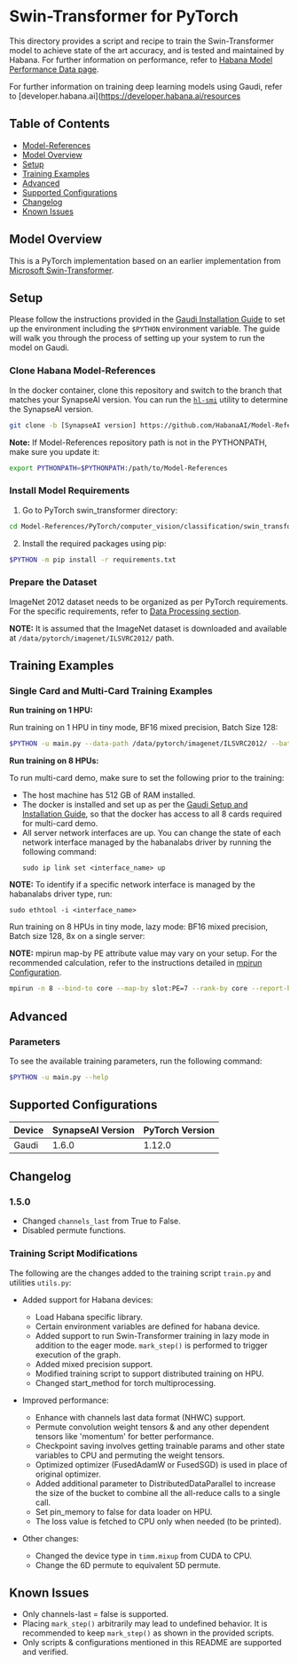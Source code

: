 # Swin-Transformer for PyTorch

This directory provides a script and recipe to train the Swin-Transformer model to achieve state of the art accuracy, and is tested and maintained by Habana. For further information on performance, refer to [Habana Model Performance Data page](https://developer.habana.ai/resources/habana-training-models/#performance). 

For further information on training deep learning models using Gaudi, refer to [developer.habana.ai](https://developer.habana.ai/resources

## Table of Contents
- [Model-References](../../../../README.md)
- [Model Overview](#model-overview)
- [Setup](#setup)
- [Training Examples](#training-examples)
- [Advanced](#advanced)
- [Supported Configurations](#supported-configurations)
- [Changelog](#changelog)
- [Known Issues](#known-issues)

## Model Overview

This is a PyTorch implementation based on an earlier implementation from [Microsoft Swin-Transformer](https://github.com/microsoft/Swin-Transformer#introduction).

## Setup

Please follow the instructions provided in the [Gaudi Installation Guide](https://docs.habana.ai/en/latest/Installation_Guide/GAUDI_Installation_Guide.html) to set up the environment including the `$PYTHON` environment variable. The guide will walk you through the process of setting up your system to run the model on Gaudi.

### Clone Habana Model-References

In the docker container, clone this repository and switch to the branch that matches your SynapseAI version. You can run the [`hl-smi`](https://docs.habana.ai/en/latest/Management_and_Monitoring/System_Management_Tools_Guide/System_Management_Tools.html#hl-smi-utility-options) utility to determine the SynapseAI version.

```bash
git clone -b [SynapseAI version] https://github.com/HabanaAI/Model-References /root/Model-References
```

**Note:** If Model-References repository path is not in the PYTHONPATH, make sure you update it:
```bash
export PYTHONPATH=$PYTHONPATH:/path/to/Model-References
```

### Install Model Requirements

1. Go to PyTorch swin_transformer directory:
```bash
cd Model-References/PyTorch/computer_vision/classification/swin_transformer
```

2. Install the required packages using pip:
```bash
$PYTHON -m pip install -r requirements.txt
```
### Prepare the Dataset

ImageNet 2012 dataset needs to be organized as per PyTorch requirements. For the specific requirements, refer to [Data Processing section](https://github.com/soumith/imagenet-multiGPU.torch#data-processing). 

**NOTE:** It is assumed that the ImageNet dataset is downloaded and available at `/data/pytorch/imagenet/ILSVRC2012/` path. 

## Training Examples

### Single Card and Multi-Card Training Examples 

**Run training on 1 HPU:**

Run training on 1 HPU in tiny mode, BF16 mixed precision, Batch Size 128: 
```bash
$PYTHON -u main.py --data-path /data/pytorch/imagenet/ILSVRC2012/ --batch-size 128 --mode lazy --cfg ./configs/swin_tiny_patch4_window7_224.yaml --hmp --hmp-bf16 ops_bf16_swin_transformer.txt --hmp-fp32 ops_fp32_swin_transformer.txt
```

**Run training on 8 HPUs:**

To run multi-card demo, make sure to set the following prior to the training: 
- The host machine has 512 GB of RAM installed.
- The docker is installed and set up as per the [Gaudi Setup and Installation Guide](https://github.com/HabanaAI/Setup_and_Install), so that the docker has access to all 8 cards required for multi-card demo.
- All server network interfaces are up. You can change the state of each network interface managed by the habanalabs driver by running the following command:
   ```
   sudo ip link set <interface_name> up
   ```
**NOTE:** To identify if a specific network interface is managed by the habanalabs driver type, run:
   ```
   sudo ethtool -i <interface_name>
   ```

Run training on 8 HPUs in tiny mode, lazy mode: BF16 mixed precision, Batch size 128, 8x on a single server: 

**NOTE:** mpirun map-by PE attribute value may vary on your setup. For the recommended calculation, refer to the instructions detailed in [mpirun Configuration](https://docs.habana.ai/en/latest/PyTorch/PyTorch_Scaling_Guide/DDP_Based_Scaling.html#mpirun-configuration).

```bash
mpirun -n 8 --bind-to core --map-by slot:PE=7 --rank-by core --report-bindings --allow-run-as-root $PYTHON -u main.py --data-path /data/pytorch/imagenet/ILSVRC2012/ --batch-size 128 --mode lazy --cfg ./configs/swin_tiny_patch4_window7_224.yaml --hmp --hmp-bf16 ops_bf16_swin_transformer.txt --hmp-fp32 ops_fp32_swin_transformer.txt
```
## Advanced 

### Parameters 

To see the available training parameters, run the following command:
```bash
$PYTHON -u main.py --help
```

## Supported Configurations

| Device | SynapseAI Version | PyTorch Version |
|-----|-----|-----|
| Gaudi | 1.6.0 | 1.12.0 |

## Changelog

### 1.5.0
 - Changed `channels_last` from True to False.
 - Disabled permute functions.

### Training Script Modifications 

The following are the changes added to the training script `train.py` and utilities `utils.py`:

* Added support for Habana devices:
  - Load Habana specific library.
  - Certain environment variables are defined for habana device.
  - Added support to run Swin-Transformer training in lazy mode in addition to the eager mode. `mark_step()` is performed to trigger execution of the graph.
  - Added mixed precision support.
  - Modified training script to support distributed training on HPU.
  - Changed start_method for torch multiprocessing.

* Improved performance:
   - Enhance with channels last data format (NHWC) support.
   - Permute convolution weight tensors & and any other dependent tensors like 'momentum' for better performance.
   - Checkpoint saving involves getting trainable params and other state variables to CPU and permuting the weight tensors.
   - Optimized optimizer (FusedAdamW or FusedSGD) is used in place of original optimizer.
   - Added additional parameter to DistributedDataParallel to increase the size of the bucket to combine all the all-reduce calls to a single call.
   - Set pin_memory to false for data loader on HPU.
   - The loss value is fetched to CPU only when needed (to be printed).

* Other changes:  
  - Changed the device type in `timm.mixup` from CUDA to CPU.
  - Change the 6D permute to equivalent 5D permute.

## Known Issues
- Only channels-last = false is supported.
- Placing `mark_step()` arbitrarily may lead to undefined behavior. It is recommended to keep `mark_step()` as shown in the provided scripts.
- Only scripts & configurations mentioned in this README are supported and verified.


